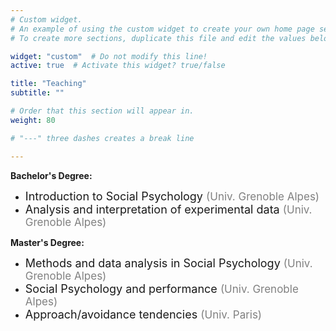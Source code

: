 ```yaml
---
# Custom widget.
# An example of using the custom widget to create your own home page section.
# To create more sections, duplicate this file and edit the values below as desired.

widget: "custom"  # Do not modify this line!
active: true  # Activate this widget? true/false

title: "Teaching"
subtitle: ""

# Order that this section will appear in.
weight: 80

# "---" three dashes creates a break line

---
```


**Bachelor's Degree:**
- <span style='font-size:18px;'>Introduction to Social Psychology <span style= "font-size:17px; color:grey">(Univ. Grenoble Alpes)</span></span>
- <span style='font-size:18px;'>Analysis and interpretation of experimental data <span style= "font-size:17px; color:grey">(Univ. Grenoble Alpes)</span></span>

**Master's Degree:**
- <span style='font-size:18px;'>Methods and data analysis in Social Psychology <span style= "font-size:17px; color:grey">(Univ. Grenoble Alpes)</span></span>
- <span style='font-size:18px;'>Social Psychology and performance <span style= "font-size:17px; color:grey">(Univ. Grenoble Alpes)</span></span>
- <span style='font-size:18px;'>Approach/avoidance tendencies <span style= "font-size:17px; color:grey">(Univ. Paris)</span></span>